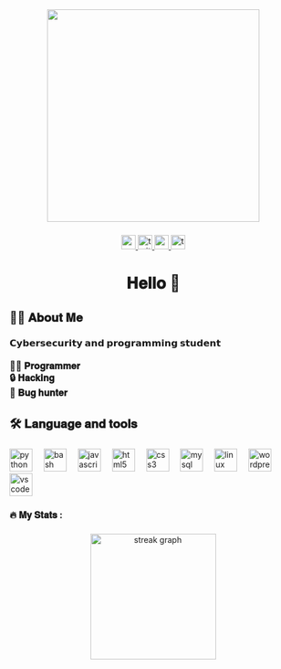 <div align="center">
  <img height="372" src="https://media1.tenor.com/m/8VVnaZOItQoAAAAd/1mposter-imposter.gif"  />
</div>

###

<div align="center">
  <a href="https://www.youtube.com/@Krypt0nzzhacking" target="_blank">
    <img src="https://img.shields.io/static/v1?message=Youtube&logo=youtube&label=&color=FF0000&logoColor=white&labelColor=&style=for-the-badge" height="25" alt="youtube logo"  />
  </a>
  <a href="https://x.com/Krypt0nzz337" target="_blank">
    <img src="https://img.shields.io/static/v1?message=Twitter&logo=twitter&label=&color=1DA1F2&logoColor=white&labelColor=&style=for-the-badge" height="25" alt="twitter logo"  />
  </a>
  <a href="krypt0nzzhacker337@gmail.com" target="_blank">
    <img src="https://img.shields.io/static/v1?message=Gmail&logo=gmail&label=&color=D14836&logoColor=white&labelColor=&style=for-the-badge" height="25" alt="gmail logo"  />
  </a>
  <a href="https://tryhackme.com/r/p/Krypt0nzz" target="_blank">
    <img src="https://img.shields.io/static/v1?message=TryHackMe&logo=tryhackme&label=&color=88cc14&logoColor=white&labelColor=&style=for-the-badge" height="25" alt="tryhackme logo"  />
  </a>
</div>

###

<h1 align="center">𝐇𝐞𝐥𝐥𝐨 👋</h1>

###

<h2 align="left">👩‍💻  𝐀𝐛𝐨𝐮𝐭 𝐌𝐞</h2>

###

<h3 align="left">𝗖𝘆𝗯𝗲𝗿𝘀𝗲𝗰𝘂𝗿𝗶𝘁𝘆 𝗮𝗻𝗱 𝗽𝗿𝗼𝗴𝗿𝗮𝗺𝗺𝗶𝗻𝗴 𝘀𝘁𝘂𝗱𝗲𝗻𝘁<br><br>🧑‍💻 𝐏𝐫𝐨𝐠𝐫𝐚𝐦𝐦𝐞𝐫<br>🔒 𝐇𝐚𝐜𝐤𝐢𝐧𝐠<br>🐞 𝐁𝐮𝐠 𝐡𝐮𝐧𝐭𝐞𝐫</h3>

###

<h2 align="left">🛠 𝐋𝐚𝐧𝐠𝐮𝐚𝐠𝐞 𝐚𝐧𝐝 𝐭𝐨𝐨𝐥𝐬</h2>

###

<div align="left">
  <img src="https://cdn.jsdelivr.net/gh/devicons/devicon/icons/python/python-original.svg" height="40" alt="python logo"  />
  <img width="12" />
  <img src="https://cdn.jsdelivr.net/gh/devicons/devicon/icons/bash/bash-original.svg" height="40" alt="bash logo"  />
  <img width="12" />
  <img src="https://cdn.jsdelivr.net/gh/devicons/devicon/icons/javascript/javascript-original.svg" height="40" alt="javascript logo"  />
  <img width="12" />
  <img src="https://cdn.jsdelivr.net/gh/devicons/devicon/icons/html5/html5-original.svg" height="40" alt="html5 logo"  />
  <img width="12" />
  <img src="https://cdn.jsdelivr.net/gh/devicons/devicon/icons/css3/css3-original.svg" height="40" alt="css3 logo"  />
  <img width="12" />
  <img src="https://cdn.jsdelivr.net/gh/devicons/devicon/icons/mysql/mysql-original.svg" height="40" alt="mysql logo"  />
  <img width="12" />
  <img src="https://cdn.jsdelivr.net/gh/devicons/devicon/icons/linux/linux-original.svg" height="40" alt="linux logo"  />
  <img width="12" />
  <img src="https://cdn.jsdelivr.net/gh/devicons/devicon/icons/wordpress/wordpress-original.svg" height="40" alt="wordpress logo"  />
  <img width="12" />
  <img src="https://cdn.jsdelivr.net/gh/devicons/devicon/icons/vscode/vscode-original.svg" height="40" alt="vscode logo"  />
</div>

###

<h3 align="left">🔥   𝐌𝐲 𝐒𝐭𝐚𝐭𝐬 :</h3>

###

<div align="center">
  <img src="https://streak-stats.demolab.com?user=Krypt0nzzsec&locale=en&mode=daily&theme=dark&hide_border=false&border_radius=5&order=3" height="220" alt="streak graph"  />
</div>

###
